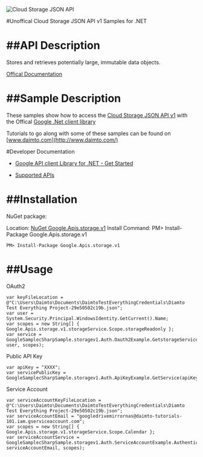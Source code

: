 ﻿![Cloud Storage JSON API](https://www.google.com/images/icons/product/cloud_storage-32.png)

#Unoffical Cloud Storage JSON API v1 Samples for .NET  

##API Description
=============

Stores and retrieves potentially large, immutable data objects.

[Offical Documentation](https://developers.google.com/storage/docs/json_api/)

##Sample Description
=============

These samples show how to access the [Cloud Storage JSON API v1](https://developers.google.com/storage/docs/json_api/) with the Offical [Google .Net client library](https://github.com/google/google-api-dotnet-client)

Tutorials to go along with some of these samples can be found on [www.daimto.com](http://www.daimto.com/)

#Developer Documentation

* [Google API client Library for .NET - Get Started](https://developers.google.com/api-client-library/dotnet/get_started)

* [Supported APIs](https://developers.google.com/api-client-library/dotnet/apis/)

##Installation
=================================

NuGet package:

Location: [NuGet Google.Apis.storage.v1](https://www.nuget.org/packages/Google.Apis.storage.v1)
Install Command: PM>  Install-Package Google.Apis.storage.v1

```
PM> Install-Package Google.Apis.storage.v1
```

##Usage
=================================

OAuth2
```
var keyFileLocation = @"C:\Users\Daimto\Documents\DaimtoTestEverythingCredentials\Diamto Test Everything Project-29e50502c19b.json";
var user = System.Security.Principal.WindowsIdentity.GetCurrent().Name;
var scopes = new String[] { Google.Apis.storage.v1.storageService.Scope.storageReadonly };
var service = GoogleSamplecSharpSample.storagev1.Auth.Oauth2Example.GetstorageService(keyFileLocation, user, scopes);
```
Public API Key
```
var apiKey = "XXXX";
var servicePublicKey = GoogleSamplecSharpSample.storagev1.Auth.ApiKeyExample.GetService(apiKey);
```
Service Account
```
var serviceAccountKeyFileLocation = @"C:\Users\Daimto\Documents\DaimtoTestEverythingCredentials\Diamto Test Everything Project-29e50502c19b.json";
var serviceAccountEmail = "googledrivemirrornas@daimto-tutorials-101.iam.gserviceaccount.com";
var scopes = new String[] { Google.Apis.storage.v1.storageService.Scope.Calendar };            
var serviceAccountService = GoogleSamplecSharpSample.storagev1.Auth.ServiceAccountExample.AuthenticateServiceAccount(serviceAccountKeyFileLocation, serviceAccountEmail, scopes);
```

